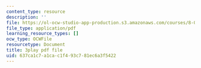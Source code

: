 ```yaml
---
content_type: resource
description: ''
file: https://ol-ocw-studio-app-production.s3.amazonaws.com/courses/8-01sc-classical-mechanics-fall-2016/637ca1c7a1cac1f493c781ec6a3f5422_F3N5EkMX_ks.pdf
file_type: application/pdf
learning_resource_types: []
ocw_type: OCWFile
resourcetype: Document
title: 3play pdf file
uid: 637ca1c7-a1ca-c1f4-93c7-81ec6a3f5422
---
```

